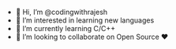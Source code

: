 - 👋 Hi, I’m @codingwithrajesh
- 👀 I’m interested in learning new languages
- 🌱 I’m currently learning C/C++
- 💞️ I’m looking to collaborate on Open Source ❤

